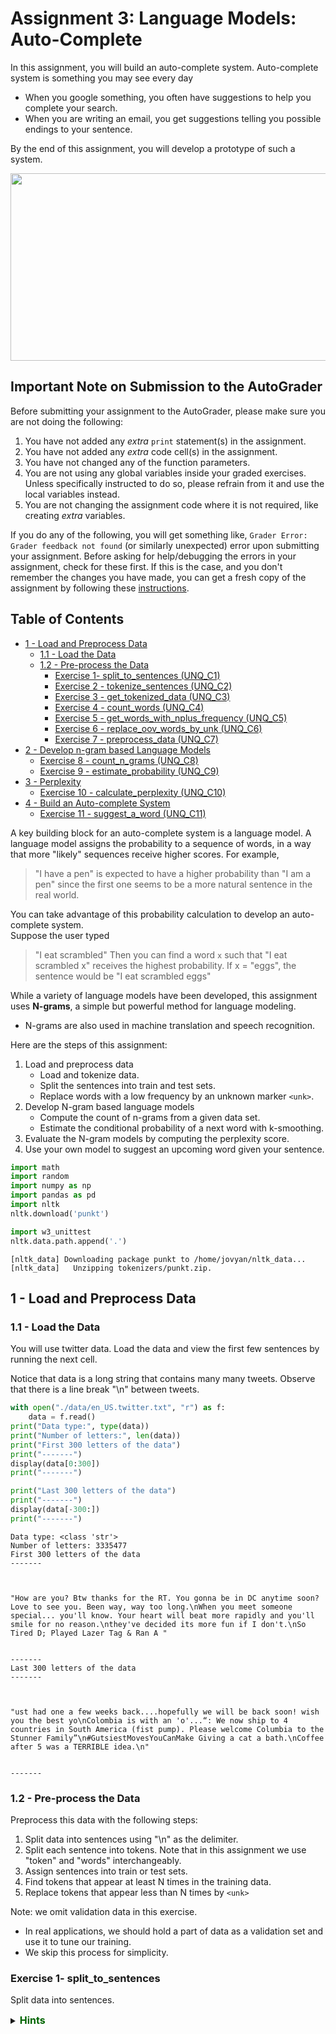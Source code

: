 # Assignment 3: Language Models: Auto-Complete

In this assignment, you will build an auto-complete system.  Auto-complete system is something you may see every day
- When you google something, you often have suggestions to help you complete your search. 
- When you are writing an email, you get suggestions telling you possible endings to your sentence.  

By the end of this assignment, you will develop a prototype of such a system.

<img src = "./images/stanford.png" style="width:700px;height:300px;"/>

## Important Note on Submission to the AutoGrader

Before submitting your assignment to the AutoGrader, please make sure you are not doing the following:

1. You have not added any _extra_ `print` statement(s) in the assignment.
2. You have not added any _extra_ code cell(s) in the assignment.
3. You have not changed any of the function parameters.
4. You are not using any global variables inside your graded exercises. Unless specifically instructed to do so, please refrain from it and use the local variables instead.
5. You are not changing the assignment code where it is not required, like creating _extra_ variables.

If you do any of the following, you will get something like, `Grader Error: Grader feedback not found` (or similarly unexpected) error upon submitting your assignment. Before asking for help/debugging the errors in your assignment, check for these first. If this is the case, and you don't remember the changes you have made, you can get a fresh copy of the assignment by following these [instructions](https://www.coursera.org/learn/probabilistic-models-in-nlp/supplement/saGQf/how-to-refresh-your-workspace).

## Table of Contents
- [1 - Load and Preprocess Data](#1)
    - [1.1 - Load the Data](#1.1)
    - [1.2 - Pre-process the Data](#1.2)
        - [Exercise 1- split_to_sentences (UNQ_C1)](#ex-1)
        - [Exercise 2 - tokenize_sentences (UNQ_C2)](#ex-2)
        - [Exercise 3 - get_tokenized_data (UNQ_C3)](#ex-3)
        - [Exercise 4 - count_words (UNQ_C4)](#ex-4)
        - [Exercise 5 - get_words_with_nplus_frequency (UNQ_C5)](#ex-5)
        - [Exercise 6 - replace_oov_words_by_unk (UNQ_C6)](#ex-6)
        - [Exercise 7 - preprocess_data (UNQ_C7)](#ex-7)
- [2 - Develop n-gram based Language Models](#2)
    - [Exercise 8 - count_n_grams (UNQ_C8)](#ex-8)
    - [Exercise 9 - estimate_probability (UNQ_C9)](#ex-9)    
- [3 - Perplexity](#3)
    - [Exercise 10 - calculate_perplexity (UNQ_C10)](#ex-10)
- [4 - Build an Auto-complete System](#4)
    - [Exercise 11 - suggest_a_word (UNQ_C11)](#ex-11)

A key building block for an auto-complete system is a language model.
A language model assigns the probability to a sequence of words, in a way that more "likely" sequences receive higher scores.  For example, 
>"I have a pen" 
is expected to have a higher probability than 
>"I am a pen"
since the first one seems to be a more natural sentence in the real world.

You can take advantage of this probability calculation to develop an auto-complete system.  
Suppose the user typed 
>"I eat scrambled"
Then you can find a word `x`  such that "I eat scrambled x" receives the highest probability.  If x = "eggs", the sentence would be
>"I eat scrambled eggs"

While a variety of language models have been developed, this assignment uses **N-grams**, a simple but powerful method for language modeling.
- N-grams are also used in machine translation and speech recognition. 


Here are the steps of this assignment:

1. Load and preprocess data
    - Load and tokenize data.
    - Split the sentences into train and test sets.
    - Replace words with a low frequency by an unknown marker `<unk>`.
1. Develop N-gram based language models
    - Compute the count of n-grams from a given data set.
    - Estimate the conditional probability of a next word with k-smoothing.
1. Evaluate the N-gram models by computing the perplexity score.
1. Use your own model to suggest an upcoming word given your sentence. 


```python
import math
import random
import numpy as np
import pandas as pd
import nltk
nltk.download('punkt')

import w3_unittest
nltk.data.path.append('.')
```

    [nltk_data] Downloading package punkt to /home/jovyan/nltk_data...
    [nltk_data]   Unzipping tokenizers/punkt.zip.


<a name='1'></a>
## 1 - Load and Preprocess Data

<a name='1.1'></a>
### 1.1 - Load the Data
You will use twitter data.
Load the data and view the first few sentences by running the next cell.

Notice that data is a long string that contains many many tweets.
Observe that there is a line break "\n" between tweets.


```python
with open("./data/en_US.twitter.txt", "r") as f:
    data = f.read()
print("Data type:", type(data))
print("Number of letters:", len(data))
print("First 300 letters of the data")
print("-------")
display(data[0:300])
print("-------")

print("Last 300 letters of the data")
print("-------")
display(data[-300:])
print("-------")
```

    Data type: <class 'str'>
    Number of letters: 3335477
    First 300 letters of the data
    -------



    "How are you? Btw thanks for the RT. You gonna be in DC anytime soon? Love to see you. Been way, way too long.\nWhen you meet someone special... you'll know. Your heart will beat more rapidly and you'll smile for no reason.\nthey've decided its more fun if I don't.\nSo Tired D; Played Lazer Tag & Ran A "


    -------
    Last 300 letters of the data
    -------



    "ust had one a few weeks back....hopefully we will be back soon! wish you the best yo\nColombia is with an 'o'...“: We now ship to 4 countries in South America (fist pump). Please welcome Columbia to the Stunner Family”\n#GutsiestMovesYouCanMake Giving a cat a bath.\nCoffee after 5 was a TERRIBLE idea.\n"


    -------


<a name='1.2'></a>
### 1.2 - Pre-process the Data

Preprocess this data with the following steps:

1. Split data into sentences using "\n" as the delimiter.
1. Split each sentence into tokens. Note that in this assignment we use "token" and "words" interchangeably.
1. Assign sentences into train or test sets.
1. Find tokens that appear at least N times in the training data.
1. Replace tokens that appear less than N times by `<unk>`


Note: we omit validation data in this exercise.
- In real applications, we should hold a part of data as a validation set and use it to tune our training.
- We skip this process for simplicity.

<a name='ex-1'></a>
### Exercise 1- split_to_sentences

Split data into sentences.

<details>    
<summary>
    <font size="3" color="darkgreen"><b>Hints</b></font>
</summary>
<p>
<ul>
    <li> Use <a href="https://docs.python.org/3/library/stdtypes.html?highlight=split#str.split" >str.split</a> </li>
</ul>
</p>


```python
# UNIT TEST COMMENT: Candidate for Table Driven Tests 
### UNQ_C1 GRADED_FUNCTION: split_to_sentences ###
def split_to_sentences(data):
    """
    Split data by linebreak "\n"
    
    Args:
        data: str
    
    Returns:
        A list of sentences
    """
    ### START CODE HERE ###
    sentences = data.split('\n')
    ### END CODE HERE ###
    
    # Additional clearning (This part is already implemented)
    # - Remove leading and trailing spaces from each sentence
    # - Drop sentences if they are empty strings.
    sentences = [s.strip() for s in sentences]
    sentences = [s for s in sentences if len(s) > 0]
    
    return sentences    
```


```python
# test your code
x = """
I have a pen.\nI have an apple. \nAh\nApple pen.\n
"""
print(x)

split_to_sentences(x)
```

    
    I have a pen.
    I have an apple. 
    Ah
    Apple pen.
    
    





    ['I have a pen.', 'I have an apple.', 'Ah', 'Apple pen.']



Expected answer: 
```CPP
['I have a pen.', 'I have an apple.', 'Ah', 'Apple pen.']
```


```python
# Test your function
w3_unittest.test_split_to_sentences(split_to_sentences)
```

    [92m All tests passed


<a name='ex-2'></a>
### Exercise 2 - tokenize_sentences
The next step is to tokenize sentences (split a sentence into a list of words). 
- Convert all tokens into lower case so that words which are capitalized (for example, at the start of a sentence) in the original text are treated the same as the lowercase versions of the words.
- Append each tokenized list of words into a list of tokenized sentences.

<details>    
<summary>
    <font size="3" color="darkgreen"><b>Hints</b></font>
</summary>
<p>
<ul>
    <li>Use <a href="https://docs.python.org/3/library/stdtypes.html?highlight=split#str.lower" >str.lower</a> to convert strings to lowercase. </li>
    <li>Please use <a href="https://www.nltk.org/api/nltk.tokenize.html#nltk.tokenize.punkt.PunktLanguageVars.word_tokenize" >nltk.word_tokenize</a> to split sentences into tokens.</li>
    <li>If you used str.split instead of nltk.word_tokenize, there are additional edge cases to handle, such as the punctuation (comma, period) that follows a word.</li>
</ul>
</p>



```python
# UNIT TEST COMMENT: Candidate for Table Driven Tests 
### UNQ_C2 GRADED_FUNCTION: tokenize_sentences ###
def tokenize_sentences(sentences):
    """
    Tokenize sentences into tokens (words)
    
    Args:
        sentences: List of strings
    
    Returns:
        List of lists of tokens
    """
    
    # Initialize the list of lists of tokenized sentences
    tokenized_sentences = []
    ### START CODE HERE ###
    
    # Go through each sentence
    for sentence in sentences: # complete this line
        
        # Convert to lowercase letters
        sentence = sentence.lower()
        
        # Convert into a list of words
        tokenized = nltk.word_tokenize(sentence)
        
        # append the list of words to the list of lists
        tokenized_sentences.append(tokenized)
    
    ### END CODE HERE ###
    
    return tokenized_sentences
```


```python
# test your code
sentences = ["Sky is blue.", "Leaves are green.", "Roses are red."]
tokenize_sentences(sentences)
```




    [['sky', 'is', 'blue', '.'],
     ['leaves', 'are', 'green', '.'],
     ['roses', 'are', 'red', '.']]



### Expected output

```CPP
[['sky', 'is', 'blue', '.'],
 ['leaves', 'are', 'green', '.'],
 ['roses', 'are', 'red', '.']]
```


```python
# Test your function
w3_unittest.test_tokenize_sentences(tokenize_sentences)
```

    [92m All tests passed


<a name='ex-3'></a>
### Exercise 3 - get_tokenized_data


Use the two functions that you have just implemented to get the tokenized data.
- split the data into sentences
- tokenize those sentences


```python
# UNIT TEST COMMENT: Candidate for Table Driven Tests 
### UNQ_C3 GRADED_FUNCTION: get_tokenized_data ###
def get_tokenized_data(data):
    """
    Make a list of tokenized sentences
    
    Args:
        data: String
    
    Returns:
        List of lists of tokens
    """
    ### START CODE HERE ###
    
    # Get the sentences by splitting up the data
    sentences = split_to_sentences(data)
    
    # Get the list of lists of tokens by tokenizing the sentences
    tokenized_sentences = tokenize_sentences(sentences)
    
    ### END CODE HERE ###
    
    return tokenized_sentences
```


```python
# test your function
x = "Sky is blue.\nLeaves are green\nRoses are red."
get_tokenized_data(x)
```




    [['sky', 'is', 'blue', '.'],
     ['leaves', 'are', 'green'],
     ['roses', 'are', 'red', '.']]



##### Expected outcome

```CPP
[['sky', 'is', 'blue', '.'],
 ['leaves', 'are', 'green'],
 ['roses', 'are', 'red', '.']]
```


```python
# Test your function
w3_unittest.test_get_tokenized_data(get_tokenized_data)
```

    [92m All tests passed


#### Split into train and test sets

Now run the cell below to split data into training and test sets.


```python
tokenized_data = get_tokenized_data(data)
random.seed(87)
random.shuffle(tokenized_data)

train_size = int(len(tokenized_data) * 0.8)
train_data = tokenized_data[0:train_size]
test_data = tokenized_data[train_size:]
```


```python
print("{} data are split into {} train and {} test set".format(
    len(tokenized_data), len(train_data), len(test_data)))

print("First training sample:")
print(train_data[0])
      
print("First test sample")
print(test_data[0])
```

    47961 data are split into 38368 train and 9593 test set
    First training sample:
    ['i', 'personally', 'would', 'like', 'as', 'our', 'official', 'glove', 'of', 'the', 'team', 'local', 'company', 'and', 'quality', 'production']
    First test sample
    ['that', 'picture', 'i', 'just', 'seen', 'whoa', 'dere', '!', '!', '>', '>', '>', '>', '>', '>', '>']


##### Expected output

```CPP
47961 data are split into 38368 train and 9593 test set
First training sample:
['i', 'personally', 'would', 'like', 'as', 'our', 'official', 'glove', 'of', 'the', 'team', 'local', 'company', 'and', 'quality', 'production']
First test sample
['that', 'picture', 'i', 'just', 'seen', 'whoa', 'dere', '!', '!', '>', '>', '>', '>', '>', '>', '>']
```

<a name='ex-4'></a>
### Exercise 4 - count_words

You won't use all the tokens (words) appearing in the data for training.  Instead, you will use the more frequently used words.  
- You will focus on the words that appear at least N times in the data.
- First count how many times each word appears in the data.

You will need a double for-loop, one for sentences and the other for tokens within a sentence.


<details>    
<summary>
    <font size="3" color="darkgreen"><b>Hints</b></font>
</summary>
<p>
<ul>
    <li>If you decide to import and use defaultdict, remember to cast the dictionary back to a regular 'dict' before returning it. </li>
</ul>
</p>



```python
# UNIT TEST COMMENT: Candidate for Table Driven Tests 
### UNQ_C4 GRADED_FUNCTION: count_words ###
def count_words(tokenized_sentences):
    """
    Count the number of word appearence in the tokenized sentences
    
    Args:
        tokenized_sentences: List of lists of strings
    
    Returns:
        dict that maps word (str) to the frequency (int)
    """
            
    word_counts = {}
    ### START CODE HERE ###
    
    # Loop through each sentence
    for sentence in tokenized_sentences: # complete this line
        
        # Go through each token in the sentence
        for token in sentence: # complete this line

            # If the token is not in the dictionary yet, set the count to 1
            if token not in word_counts: # complete this line with the proper condition
                word_counts[token] = 1
            
            # If the token is already in the dictionary, increment the count by 1
            else:
                word_counts[token] += 1

    ### END CODE HERE ###
    
    return word_counts
```


```python
# test your code
tokenized_sentences = [['sky', 'is', 'blue', '.'],
                       ['leaves', 'are', 'green', '.'],
                       ['roses', 'are', 'red', '.']]
count_words(tokenized_sentences)
```




    {'sky': 1,
     'is': 1,
     'blue': 1,
     '.': 3,
     'leaves': 1,
     'are': 2,
     'green': 1,
     'roses': 1,
     'red': 1}



##### Expected output

Note that the order may differ.

```CPP
{'sky': 1,
 'is': 1,
 'blue': 1,
 '.': 3,
 'leaves': 1,
 'are': 2,
 'green': 1,
 'roses': 1,
 'red': 1}
```


```python
# Test your function
w3_unittest.test_count_words(count_words)
```

    [92m All tests passed


#### Handling 'Out of Vocabulary' words

If your model is performing autocomplete, but encounters a word that it never saw during training, it won't have an input word to help it determine the next word to suggest. The model will not be able to predict the next word because there are no counts for the current word. 
- This 'new' word is called an 'unknown word', or <b>out of vocabulary (OOV)</b> words.
- The percentage of unknown words in the test set is called the <b> OOV </b> rate. 

To handle unknown words during prediction, use a special token to represent all unknown words 'unk'. 
- Modify the training data so that it has some 'unknown' words to train on.
- Words to convert into "unknown" words are those that do not occur very frequently in the training set.
- Create a list of the most frequent words in the training set, called the <b> closed vocabulary </b>. 
- Convert all the other words that are not part of the closed vocabulary to the token 'unk'. 




<a name='ex-5'></a>
### Exercise 5 - get_words_with_nplus_frequency

You will now create a function that takes in a text document and a threshold `count_threshold`.
- Any word whose count is greater than or equal to the threshold `count_threshold` is kept in the closed vocabulary.
- Returns the word closed vocabulary list. 


```python
# UNIT TEST COMMENT: Candidate for Table Driven Tests 
### UNQ_C5 GRADED_FUNCTION: get_words_with_nplus_frequency ###
def get_words_with_nplus_frequency(tokenized_sentences, count_threshold):
    """
    Find the words that appear N times or more
    
    Args:
        tokenized_sentences: List of lists of sentences
        count_threshold: minimum number of occurrences for a word to be in the closed vocabulary.
    
    Returns:
        List of words that appear N times or more
    """
    # Initialize an empty list to contain the words that
    # appear at least 'minimum_freq' times.
    closed_vocab = []
    
    # Get the word couts of the tokenized sentences
    # Use the function that you defined earlier to count the words
    word_counts = count_words(tokenized_sentences)
    
    ### START CODE HERE ###
#   UNIT TEST COMMENT: Whole thing can be one-lined with list comprehension
#   filtered_words = None

    # for each word and its count
    for word, cnt in word_counts.items(): # complete this line
        
        # check that the word's count
        # is at least as great as the minimum count
        if cnt >= count_threshold: # complete this line with the proper condition
            
            # append the word to the list
            closed_vocab.append(word)
    ### END CODE HERE ###
    
    return closed_vocab
```


```python
# test your code
tokenized_sentences = [['sky', 'is', 'blue', '.'],
                       ['leaves', 'are', 'green', '.'],
                       ['roses', 'are', 'red', '.']]
tmp_closed_vocab = get_words_with_nplus_frequency(tokenized_sentences, count_threshold=2)
print(f"Closed vocabulary:")
print(tmp_closed_vocab)
```

    Closed vocabulary:
    ['.', 'are']


##### Expected output

```CPP
Closed vocabulary:
['.', 'are']
```


```python
# Test your function
w3_unittest.test_get_words_with_nplus_frequency(get_words_with_nplus_frequency)
```

    [92m All tests passed


<a name='ex-6'></a>
### Exercise 6 - replace_oov_words_by_unk

The words that appear `count_threshold` times or more are in the closed vocabulary. 
- All other words are regarded as `unknown`.
- Replace words not in the closed vocabulary with the token `<unk>`.


```python
# UNIT TEST COMMENT: Candidate for Table Driven Tests 
### UNQ_C6 GRADED_FUNCTION: replace_oov_words_by_unk ###
def replace_oov_words_by_unk(tokenized_sentences, vocabulary, unknown_token="<unk>"):
    """
    Replace words not in the given vocabulary with '<unk>' token.
    
    Args:
        tokenized_sentences: List of lists of strings
        vocabulary: List of strings that we will use
        unknown_token: A string representing unknown (out-of-vocabulary) words
    
    Returns:
        List of lists of strings, with words not in the vocabulary replaced
    """
    
    # Place vocabulary into a set for faster search
    vocabulary = set(vocabulary)
    
    # Initialize a list that will hold the sentences
    # after less frequent words are replaced by the unknown token
    replaced_tokenized_sentences = []
    
    # Go through each sentence
    for sentence in tokenized_sentences:
        
        # Initialize the list that will contain
        # a single sentence with "unknown_token" replacements
        replaced_sentence = []
        ### START CODE HERE (Replace instances of 'None' with your code) ###

        # for each token in the sentence
        for token in sentence: # complete this line
            
            # Check if the token is in the closed vocabulary
            if token in vocabulary: # complete this line with the proper condition
                # If so, append the word to the replaced_sentence
                replaced_sentence.append(token)
            else:
                # otherwise, append the unknown token instead
                replaced_sentence.append(unknown_token)
        ### END CODE HERE ###
        
        # Append the list of tokens to the list of lists
        replaced_tokenized_sentences.append(replaced_sentence)
    return replaced_tokenized_sentences
```


```python
tokenized_sentences = [["dogs", "run"], ["cats", "sleep"]]
vocabulary = ["dogs", "sleep"]
tmp_replaced_tokenized_sentences = replace_oov_words_by_unk(tokenized_sentences, vocabulary)
print(f"Original sentence:")
print(tokenized_sentences)
print(f"tokenized_sentences with less frequent words converted to '<unk>':")
print(tmp_replaced_tokenized_sentences)
```

    Original sentence:
    [['dogs', 'run'], ['cats', 'sleep']]
    tokenized_sentences with less frequent words converted to '<unk>':
    [['dogs', '<unk>'], ['<unk>', 'sleep']]


### Expected answer

```CPP
Original sentence:
[['dogs', 'run'], ['cats', 'sleep']]
tokenized_sentences with less frequent words converted to '<unk>':
[['dogs', '<unk>'], ['<unk>', 'sleep']]
```


```python
# Test your function
w3_unittest.test_replace_oov_words_by_unk(replace_oov_words_by_unk)
```

    [92m All tests passed


<a name='ex-7'></a>
### Exercise 7 - preprocess_data

Now we are ready to process our data by combining the functions that you just implemented.

1. Find tokens that appear at least count_threshold times in the training data.
1. Replace tokens that appear less than count_threshold times by "<unk\>" both for training and test data.


```python
# UNIT TEST COMMENT: Candidate for Table Driven Tests 
### UNQ_C7 GRADED_FUNCTION: preprocess_data ###
def preprocess_data(train_data, test_data, count_threshold, unknown_token="<unk>", get_words_with_nplus_frequency=get_words_with_nplus_frequency, replace_oov_words_by_unk=replace_oov_words_by_unk):
    """
    Preprocess data, i.e.,
        - Find tokens that appear at least N times in the training data.
        - Replace tokens that appear less than N times by "<unk>" both for training and test data.        
    Args:
        train_data, test_data: List of lists of strings.
        count_threshold: Words whose count is less than this are 
                      treated as unknown.
    
    Returns:
        Tuple of
        - training data with low frequent words replaced by "<unk>"
        - test data with low frequent words replaced by "<unk>"
        - vocabulary of words that appear n times or more in the training data
    """
    ### START CODE HERE ###

    # Get the closed vocabulary using the train data
    vocabulary = get_words_with_nplus_frequency(train_data, count_threshold)
    
    # For the train data, replace less common words with "<unk>"
    train_data_replaced = replace_oov_words_by_unk(train_data, vocabulary, unknown_token)
    
    # For the test data, replace less common words with "<unk>"
    test_data_replaced = replace_oov_words_by_unk(test_data, vocabulary, unknown_token)
    
    ### END CODE HERE ###
    return train_data_replaced, test_data_replaced, vocabulary
```


```python
# test your code
tmp_train = [['sky', 'is', 'blue', '.'],
     ['leaves', 'are', 'green']]
tmp_test = [['roses', 'are', 'red', '.']]

tmp_train_repl, tmp_test_repl, tmp_vocab = preprocess_data(tmp_train, 
                                                           tmp_test, 
                                                           count_threshold = 1
                                                          )

print("tmp_train_repl")
print(tmp_train_repl)
print()
print("tmp_test_repl")
print(tmp_test_repl)
print()
print("tmp_vocab")
print(tmp_vocab)
```

    tmp_train_repl
    [['sky', 'is', 'blue', '.'], ['leaves', 'are', 'green']]
    
    tmp_test_repl
    [['<unk>', 'are', '<unk>', '.']]
    
    tmp_vocab
    ['sky', 'is', 'blue', '.', 'leaves', 'are', 'green']


##### Expected outcome

```CPP
tmp_train_repl
[['sky', 'is', 'blue', '.'], ['leaves', 'are', 'green']]

tmp_test_repl
[['<unk>', 'are', '<unk>', '.']]

tmp_vocab
['sky', 'is', 'blue', '.', 'leaves', 'are', 'green']
```


```python
# Test your function
w3_unittest.test_preprocess_data(preprocess_data)
```

    [92m All tests passed


#### Preprocess the train and test data
Run the cell below to complete the preprocessing both for training and test sets.


```python
minimum_freq = 2
train_data_processed, test_data_processed, vocabulary = preprocess_data(train_data, 
                                                                        test_data, 
                                                                        minimum_freq)
```


```python
print("First preprocessed training sample:")
print(train_data_processed[0])
print()
print("First preprocessed test sample:")
print(test_data_processed[0])
print()
print("First 10 vocabulary:")
print(vocabulary[0:10])
print()
print("Size of vocabulary:", len(vocabulary))
```

    First preprocessed training sample:
    ['i', 'personally', 'would', 'like', 'as', 'our', 'official', 'glove', 'of', 'the', 'team', 'local', 'company', 'and', 'quality', 'production']
    
    First preprocessed test sample:
    ['that', 'picture', 'i', 'just', 'seen', 'whoa', 'dere', '!', '!', '>', '>', '>', '>', '>', '>', '>']
    
    First 10 vocabulary:
    ['i', 'personally', 'would', 'like', 'as', 'our', 'official', 'glove', 'of', 'the']
    
    Size of vocabulary: 14821


##### Expected output

```CPP
First preprocessed training sample:
['i', 'personally', 'would', 'like', 'as', 'our', 'official', 'glove', 'of', 'the', 'team', 'local', 'company', 'and', 'quality', 'production']

First preprocessed test sample:
['that', 'picture', 'i', 'just', 'seen', 'whoa', 'dere', '!', '!', '>', '>', '>', '>', '>', '>', '>']

First 10 vocabulary:
['i', 'personally', 'would', 'like', 'as', 'our', 'official', 'glove', 'of', 'the']

Size of vocabulary: 14821
```

You are done with the preprocessing section of the assignment.
Objects `train_data_processed`, `test_data_processed`, and `vocabulary` will be used in the rest of the exercises.

<a name='2'></a>
## 2 - Develop n-gram based Language Models

In this section, you will develop the n-grams language model.
- Assume the probability of the next word depends only on the previous n-gram.
- The previous n-gram is the series of the previous 'n' words.

The conditional probability for the word at position 't' in the sentence, given that the words preceding it are $w_{t-n}\cdots w_{t-2}, w_{t-1}$ is:

$$ P(w_t | w_{t-n}\dots w_{t-1} ) \tag{1}$$

You can estimate this probability  by counting the occurrences of these series of words in the training data.
- The probability can be estimated as a ratio, where
- The numerator is the number of times word 't' appears after words t-n through t-1 appear in the training data.
- The denominator is the number of times word t-n through t-1 appears in the training data.


$$ \hat{P}(w_t | w_{t-n} \dots w_{t-1}) = \frac{C(w_{t-n}\dots w_{t-1}, w_t)}{C(w_{t-n}\dots w_{t-1})} \tag{2} $$


- The function $C(\cdots)$ denotes the number of occurence of the given sequence. 
- $\hat{P}$ means the estimation of $P$. 
- Notice that denominator of the equation (2) is the number of occurence of the previous $n$ words, and the numerator is the same sequence followed by the word $w_t$.

Later, you will modify the equation (2) by adding k-smoothing, which avoids errors when any counts are zero.

The equation (2) tells us that to estimate probabilities based on n-grams, you need the counts of n-grams (for denominator) and (n+1)-grams (for numerator).

<a name='ex-8'></a>
### Exercise 8 - count_n_grams
Next, you will implement a function that computes the counts of n-grams for an arbitrary number $n$.

When computing the counts for n-grams, prepare the sentence beforehand by prepending $n-1$ starting markers "<s\>" to indicate the beginning of the sentence.  
- For example, in the tri-gram model (n=3), a sequence with two start tokens "<s\>" should predict the first word of a sentence.
- So, if the sentence is "I like food", modify it to be "<s\> <s\> I like food".
- Also prepare the sentence for counting by appending an end token "<e\>" so that the model can predict when to finish a sentence.

Technical note: In this implementation, you will store the counts as a dictionary.
- The key of each key-value pair in the dictionary is a **tuple** of n words (and not a list)
- The value in the key-value pair is the number of occurrences.  
- The reason for using a tuple as a key instead of a list is because a list in Python is a mutable object (it can be changed after it is first created).  A tuple is "immutable", so it cannot be altered after it is first created.  This makes a tuple suitable as a data type for the key in a dictionary.
- Although for a n-gram you need to use n-1 starting markers for a sentence, you will want to prepend n starting markers in order to use them to compute the initial probability for the (n+1)-gram later in the assignment.

<details>    
<summary>
    <font size="3" color="darkgreen"><b>Hints</b></font>
</summary>
<p>
<ul>
    <li> To prepend or append, you can create lists and concatenate them using the + operator </li>
    <li> To create a list of a repeated value, you can follow this syntax: <code>['a'] * 3</code> to get <code>['a','a','a']</code> </li>
    <li>To set the range for index 'i', think of this example: An n-gram where n=2 (bigram), and the sentence is length N=5 (including one start token and one end token).  So the index positions are <code>[0,1,2,3,4]</code>.  The largest index 'i' where a bigram can start is at position i=3, because the word tokens at position 3 and 4 will form the bigram. </li>
    <li>Remember that the <code>range()</code> function excludes the value that is used for the maximum of the range.  <code> range(3) </code> produces (0,1,2) but excludes 3. </li>
</ul>
</p>



```python
# UNIT TEST COMMENT: Candidate for Table Driven Tests 
### UNQ_C8 GRADED FUNCTION: count_n_grams ###
def count_n_grams(data, n, start_token='<s>', end_token = '<e>'):
    """
    Count all n-grams in the data
    
    Args:
        data: List of lists of words
        n: number of words in a sequence
    
    Returns:
        A dictionary that maps a tuple of n-words to its frequency
    """
    
    # Initialize dictionary of n-grams and their counts
    n_grams = {}

    ### START CODE HERE ###
    
    # Go through each sentence in the data
    for sentence in data: # complete this line
        
        # prepend start token n times, and  append the end token one time
        sentence = n * [start_token] + sentence + [end_token]
        
        # convert list to tuple
        # So that the sequence of words can be used as
        # a key in the dictionary
        sentence = tuple(sentence)
        
        # Use 'i' to indicate the start of the n-gram
        # from index 0
        # to the last index where the end of the n-gram
        # is within the sentence.
        
        for i in range(len(sentence) - n + 1): # complete this line

            # Get the n-gram from i to i+n
            n_gram = sentence[i: i+n]
            
            # check if the n-gram is in the dictionary
            if n_gram in n_grams: # complete this line with the proper condition
            
                # Increment the count for this n-gram
                n_grams[n_gram] += 1
            else:
                # Initialize this n-gram count to 1
                n_grams[n_gram] = 1
    
            ### END CODE HERE ###
    return n_grams
```


```python
# test your code
# CODE REVIEW COMMENT: Outcome does not match expected outcome
sentences = [['i', 'like', 'a', 'cat'],
             ['this', 'dog', 'is', 'like', 'a', 'cat']]
print("Uni-gram:")
print(count_n_grams(sentences, 1))
print("Bi-gram:")
print(count_n_grams(sentences, 2))
```

    Uni-gram:
    {('<s>',): 2, ('i',): 1, ('like',): 2, ('a',): 2, ('cat',): 2, ('<e>',): 2, ('this',): 1, ('dog',): 1, ('is',): 1}
    Bi-gram:
    {('<s>', '<s>'): 2, ('<s>', 'i'): 1, ('i', 'like'): 1, ('like', 'a'): 2, ('a', 'cat'): 2, ('cat', '<e>'): 2, ('<s>', 'this'): 1, ('this', 'dog'): 1, ('dog', 'is'): 1, ('is', 'like'): 1}


Expected outcome:

```CPP
Uni-gram:
{('<s>',): 2, ('i',): 1, ('like',): 2, ('a',): 2, ('cat',): 2, ('<e>',): 2, ('this',): 1, ('dog',): 1, ('is',): 1}
Bi-gram:
{('<s>', '<s>'): 2, ('<s>', 'i'): 1, ('i', 'like'): 1, ('like', 'a'): 2, ('a', 'cat'): 2, ('cat', '<e>'): 2, ('<s>', 'this'): 1, ('this', 'dog'): 1, ('dog', 'is'): 1, ('is', 'like'): 1}
```

Take a look to the `('<s>', '<s>')` element in the bi-gram dictionary. Although for a bi-gram you will only require one starting mark, as in the element `('<s>', 'i')`, this `('<s>', '<s>')` element will be helpful when computing the probabilities using tri-grams (the corresponding count will be used as denominator).


```python
# Test your function
w3_unittest.test_count_n_grams(count_n_grams)
```

    [92m All tests passed


<a name='ex-9'></a>
### Exercise 9 - estimate_probability

Next, estimate the probability of a word given the prior 'n' words using the n-gram counts.

$$ \hat{P}(w_t | w_{t-n} \dots w_{t-1}) = \frac{C(w_{t-n}\dots w_{t-1}, w_t)}{C(w_{t-n}\dots w_{t-1})} \tag{2} $$

This formula doesn't work when a count of an n-gram is zero..
- Suppose we encounter an n-gram that did not occur in the training data.  
- Then, the equation (2) cannot be evaluated (it becomes zero divided by zero).

A way to handle zero counts is to add k-smoothing.  
- K-smoothing adds a positive constant $k$ to each numerator and $k \times |V|$ in the denominator, where $|V|$ is the number of words in the vocabulary.

$$ \hat{P}(w_t | w_{t-n} \dots w_{t-1}) = \frac{C(w_{t-n}\dots w_{t-1}, w_t) + k}{C(w_{t-n}\dots w_{t-1}) + k|V|} \tag{3} $$


For n-grams that have a zero count, the equation (3) becomes $\frac{1}{|V|}$.
- This means that any n-gram with zero count has the same probability of $\frac{1}{|V|}$.

Define a function that computes the probability estimate (3) from n-gram counts and a constant $k$.

- The function takes in a dictionary 'n_gram_counts', where the key is the n-gram and the value is the count of that n-gram.
- The function also takes another dictionary n_plus1_gram_counts, which you'll use to find the count for the previous n-gram plus the current word.

<details>    
<summary>
    <font size="3" color="darkgreen"><b>Hints</b></font>
</summary>
<p>
<ul>
    <li>To define a tuple containing a single value, add a comma after that value.  For example: <code>('apple',)</code> is a tuple containing a single string 'apple' </li>
    <li>To concatenate two tuples, use the '+' operator</li>
    <li><a href="" > words </a> </li>
</ul>
</p>



```python
### UNQ_C9 GRADED FUNCTION: estimate_probability ###
def estimate_probability(word, previous_n_gram, 
                         n_gram_counts, n_plus1_gram_counts, vocabulary_size, k=1.0):
    """
    Estimate the probabilities of a next word using the n-gram counts with k-smoothing
    
    Args:
        word: next word
        previous_n_gram: A sequence of words of length n
        n_gram_counts: Dictionary of counts of n-grams
        n_plus1_gram_counts: Dictionary of counts of (n+1)-grams
        vocabulary_size: number of words in the vocabulary
        k: positive constant, smoothing parameter
    
    Returns:
        A probability
    """
    # convert list to tuple to use it as a dictionary key
    previous_n_gram = tuple(previous_n_gram)
    
    ### START CODE HERE ###
    
    # Set the denominator
    # If the previous n-gram exists in the dictionary of n-gram counts,
    # Get its count.  Otherwise set the count to zero
    # Use the dictionary that has counts for n-grams
    previous_n_gram_count = 0
    
    if previous_n_gram in n_gram_counts:
        previous_n_gram_count = n_gram_counts[previous_n_gram]
            
    # Calculate the denominator using the count of the previous n gram
    # and apply k-smoothing
    denominator = previous_n_gram_count + k * vocabulary_size

    # Define n plus 1 gram as the previous n-gram plus the current word as a tuple
    n_plus1_gram = previous_n_gram + (word,)
  
    # Set the count to the count in the dictionary,
    # otherwise 0 if not in the dictionary
    # use the dictionary that has counts for the n-gram plus current word    
    n_plus1_gram_count = 0
    
    if n_plus1_gram in n_plus1_gram_counts:
        n_plus1_gram_count = n_plus1_gram_counts[n_plus1_gram] 
        
    # Define the numerator use the count of the n-gram plus current word,
    # and apply smoothing
    numerator = n_plus1_gram_count + k
        
    # Calculate the probability as the numerator divided by denominator
    probability = numerator / denominator
    
    ### END CODE HERE ###
    
    return probability
```


```python
# test your code
sentences = [['i', 'like', 'a', 'cat'],
             ['this', 'dog', 'is', 'like', 'a', 'cat']]
unique_words = list(set(sentences[0] + sentences[1]))

unigram_counts = count_n_grams(sentences, 1)
bigram_counts = count_n_grams(sentences, 2)
tmp_prob = estimate_probability("cat", ["a"], unigram_counts, bigram_counts, len(unique_words), k=1)

print(f"The estimated probability of word 'cat' given the previous n-gram 'a' is: {tmp_prob:.4f}")
```

    The estimated probability of word 'cat' given the previous n-gram 'a' is: 0.3333


##### Expected output

```CPP
The estimated probability of word 'cat' given the previous n-gram 'a' is: 0.3333
```


```python
# Test your function
w3_unittest.test_estimate_probability(estimate_probability)
```

    [92m All tests passed


#### Estimate probabilities for all words

The function defined below loops over all words in vocabulary to calculate probabilities for all possible words.
- This function is provided for you.


```python
def estimate_probabilities(previous_n_gram, n_gram_counts, n_plus1_gram_counts, vocabulary, end_token='<e>', unknown_token="<unk>",  k=1.0):
    """
    Estimate the probabilities of next words using the n-gram counts with k-smoothing
    
    Args:
        previous_n_gram: A sequence of words of length n
        n_gram_counts: Dictionary of counts of n-grams
        n_plus1_gram_counts: Dictionary of counts of (n+1)-grams
        vocabulary: List of words
        k: positive constant, smoothing parameter
    
    Returns:
        A dictionary mapping from next words to the probability.
    """
    # convert list to tuple to use it as a dictionary key
    previous_n_gram = tuple(previous_n_gram)    
    
    # add <e> <unk> to the vocabulary
    # <s> is not needed since it should not appear as the next word
    vocabulary = vocabulary + [end_token, unknown_token]    
    vocabulary_size = len(vocabulary)    
    
    probabilities = {}
    for word in vocabulary:
        probability = estimate_probability(word, previous_n_gram, 
                                           n_gram_counts, n_plus1_gram_counts, 
                                           vocabulary_size, k=k)
                
        probabilities[word] = probability

    return probabilities
```


```python
# test your code
sentences = [['i', 'like', 'a', 'cat'],
             ['this', 'dog', 'is', 'like', 'a', 'cat']]
unique_words = list(set(sentences[0] + sentences[1]))
unigram_counts = count_n_grams(sentences, 1)
bigram_counts = count_n_grams(sentences, 2)

estimate_probabilities(["a"], unigram_counts, bigram_counts, unique_words, k=1)
```




    {'like': 0.09090909090909091,
     'i': 0.09090909090909091,
     'this': 0.09090909090909091,
     'is': 0.09090909090909091,
     'dog': 0.09090909090909091,
     'cat': 0.2727272727272727,
     'a': 0.09090909090909091,
     '<e>': 0.09090909090909091,
     '<unk>': 0.09090909090909091}



##### Expected output

```CPP
{'cat': 0.2727272727272727,
 'i': 0.09090909090909091,
 'this': 0.09090909090909091,
 'a': 0.09090909090909091,
 'is': 0.09090909090909091,
 'like': 0.09090909090909091,
 'dog': 0.09090909090909091,
 '<e>': 0.09090909090909091,
 '<unk>': 0.09090909090909091}
```


```python
# Additional test
trigram_counts = count_n_grams(sentences, 3)
estimate_probabilities(["<s>", "<s>"], bigram_counts, trigram_counts, unique_words, k=1)
```




    {'like': 0.09090909090909091,
     'i': 0.18181818181818182,
     'this': 0.18181818181818182,
     'is': 0.09090909090909091,
     'dog': 0.09090909090909091,
     'cat': 0.09090909090909091,
     'a': 0.09090909090909091,
     '<e>': 0.09090909090909091,
     '<unk>': 0.09090909090909091}



##### Expected output

```CPP
{'cat': 0.09090909090909091,
 'i': 0.18181818181818182,
 'this': 0.18181818181818182,
 'a': 0.09090909090909091,
 'is': 0.09090909090909091,
 'like': 0.09090909090909091,
 'dog': 0.09090909090909091,
 '<e>': 0.09090909090909091,
 '<unk>': 0.09090909090909091}
```

#### Count and probability matrices

As we have seen so far, the n-gram counts computed above are sufficient for computing the probabilities of the next word.  
- It can be more intuitive to present them as count or probability matrices.
- The functions defined in the next cells return count or probability matrices.
- This function is provided for you.


```python
def make_count_matrix(n_plus1_gram_counts, vocabulary):
    # add <e> <unk> to the vocabulary
    # <s> is omitted since it should not appear as the next word
    vocabulary = vocabulary + ["<e>", "<unk>"]
    
    # obtain unique n-grams
    n_grams = []
    for n_plus1_gram in n_plus1_gram_counts.keys():
        n_gram = n_plus1_gram[0:-1]        
        n_grams.append(n_gram)
    n_grams = list(set(n_grams))
    
    # mapping from n-gram to row
    row_index = {n_gram:i for i, n_gram in enumerate(n_grams)}    
    # mapping from next word to column
    col_index = {word:j for j, word in enumerate(vocabulary)}    
    
    nrow = len(n_grams)
    ncol = len(vocabulary)
    count_matrix = np.zeros((nrow, ncol))
    for n_plus1_gram, count in n_plus1_gram_counts.items():
        n_gram = n_plus1_gram[0:-1]
        word = n_plus1_gram[-1]
        if word not in vocabulary:
            continue
        i = row_index[n_gram]
        j = col_index[word]
        count_matrix[i, j] = count
    
    count_matrix = pd.DataFrame(count_matrix, index=n_grams, columns=vocabulary)
    return count_matrix
```


```python
sentences = [['i', 'like', 'a', 'cat'],
                 ['this', 'dog', 'is', 'like', 'a', 'cat']]
unique_words = list(set(sentences[0] + sentences[1]))
bigram_counts = count_n_grams(sentences, 2)

print('bigram counts')
display(make_count_matrix(bigram_counts, unique_words))
```

    bigram counts



<div>
<style scoped>
    .dataframe tbody tr th:only-of-type {
        vertical-align: middle;
    }

    .dataframe tbody tr th {
        vertical-align: top;
    }

    .dataframe thead th {
        text-align: right;
    }
</style>
<table border="1" class="dataframe">
  <thead>
    <tr style="text-align: right;">
      <th></th>
      <th>like</th>
      <th>i</th>
      <th>this</th>
      <th>is</th>
      <th>dog</th>
      <th>cat</th>
      <th>a</th>
      <th>&lt;e&gt;</th>
      <th>&lt;unk&gt;</th>
    </tr>
  </thead>
  <tbody>
    <tr>
      <th>(this,)</th>
      <td>0.0</td>
      <td>0.0</td>
      <td>0.0</td>
      <td>0.0</td>
      <td>1.0</td>
      <td>0.0</td>
      <td>0.0</td>
      <td>0.0</td>
      <td>0.0</td>
    </tr>
    <tr>
      <th>(&lt;s&gt;,)</th>
      <td>0.0</td>
      <td>1.0</td>
      <td>1.0</td>
      <td>0.0</td>
      <td>0.0</td>
      <td>0.0</td>
      <td>0.0</td>
      <td>0.0</td>
      <td>0.0</td>
    </tr>
    <tr>
      <th>(like,)</th>
      <td>0.0</td>
      <td>0.0</td>
      <td>0.0</td>
      <td>0.0</td>
      <td>0.0</td>
      <td>0.0</td>
      <td>2.0</td>
      <td>0.0</td>
      <td>0.0</td>
    </tr>
    <tr>
      <th>(dog,)</th>
      <td>0.0</td>
      <td>0.0</td>
      <td>0.0</td>
      <td>1.0</td>
      <td>0.0</td>
      <td>0.0</td>
      <td>0.0</td>
      <td>0.0</td>
      <td>0.0</td>
    </tr>
    <tr>
      <th>(is,)</th>
      <td>1.0</td>
      <td>0.0</td>
      <td>0.0</td>
      <td>0.0</td>
      <td>0.0</td>
      <td>0.0</td>
      <td>0.0</td>
      <td>0.0</td>
      <td>0.0</td>
    </tr>
    <tr>
      <th>(cat,)</th>
      <td>0.0</td>
      <td>0.0</td>
      <td>0.0</td>
      <td>0.0</td>
      <td>0.0</td>
      <td>0.0</td>
      <td>0.0</td>
      <td>2.0</td>
      <td>0.0</td>
    </tr>
    <tr>
      <th>(i,)</th>
      <td>1.0</td>
      <td>0.0</td>
      <td>0.0</td>
      <td>0.0</td>
      <td>0.0</td>
      <td>0.0</td>
      <td>0.0</td>
      <td>0.0</td>
      <td>0.0</td>
    </tr>
    <tr>
      <th>(a,)</th>
      <td>0.0</td>
      <td>0.0</td>
      <td>0.0</td>
      <td>0.0</td>
      <td>0.0</td>
      <td>2.0</td>
      <td>0.0</td>
      <td>0.0</td>
      <td>0.0</td>
    </tr>
  </tbody>
</table>
</div>


##### Expected output

```CPP
bigram counts
          cat    i   this   a  is   like  dog  <e>   <unk>
(<s>,)    0.0   1.0  1.0  0.0  0.0  0.0   0.0  0.0    0.0
(a,)      2.0   0.0  0.0  0.0  0.0  0.0   0.0  0.0    0.0
(this,)   0.0   0.0  0.0  0.0  0.0  0.0   1.0  0.0    0.0
(like,)   0.0   0.0  0.0  2.0  0.0  0.0   0.0  0.0    0.0
(dog,)    0.0   0.0  0.0  0.0  1.0  0.0   0.0  0.0    0.0
(cat,)    0.0   0.0  0.0  0.0  0.0  0.0   0.0  2.0    0.0
(is,)     0.0   0.0  0.0  0.0  0.0  1.0   0.0  0.0    0.0
(i,)      0.0   0.0  0.0  0.0  0.0  1.0   0.0  0.0    0.0
```


```python
# Show trigram counts
print('\ntrigram counts')
trigram_counts = count_n_grams(sentences, 3)
display(make_count_matrix(trigram_counts, unique_words))
```

    
    trigram counts



<div>
<style scoped>
    .dataframe tbody tr th:only-of-type {
        vertical-align: middle;
    }

    .dataframe tbody tr th {
        vertical-align: top;
    }

    .dataframe thead th {
        text-align: right;
    }
</style>
<table border="1" class="dataframe">
  <thead>
    <tr style="text-align: right;">
      <th></th>
      <th>like</th>
      <th>i</th>
      <th>this</th>
      <th>is</th>
      <th>dog</th>
      <th>cat</th>
      <th>a</th>
      <th>&lt;e&gt;</th>
      <th>&lt;unk&gt;</th>
    </tr>
  </thead>
  <tbody>
    <tr>
      <th>(&lt;s&gt;, &lt;s&gt;)</th>
      <td>0.0</td>
      <td>1.0</td>
      <td>1.0</td>
      <td>0.0</td>
      <td>0.0</td>
      <td>0.0</td>
      <td>0.0</td>
      <td>0.0</td>
      <td>0.0</td>
    </tr>
    <tr>
      <th>(&lt;s&gt;, this)</th>
      <td>0.0</td>
      <td>0.0</td>
      <td>0.0</td>
      <td>0.0</td>
      <td>1.0</td>
      <td>0.0</td>
      <td>0.0</td>
      <td>0.0</td>
      <td>0.0</td>
    </tr>
    <tr>
      <th>(this, dog)</th>
      <td>0.0</td>
      <td>0.0</td>
      <td>0.0</td>
      <td>1.0</td>
      <td>0.0</td>
      <td>0.0</td>
      <td>0.0</td>
      <td>0.0</td>
      <td>0.0</td>
    </tr>
    <tr>
      <th>(dog, is)</th>
      <td>1.0</td>
      <td>0.0</td>
      <td>0.0</td>
      <td>0.0</td>
      <td>0.0</td>
      <td>0.0</td>
      <td>0.0</td>
      <td>0.0</td>
      <td>0.0</td>
    </tr>
    <tr>
      <th>(&lt;s&gt;, i)</th>
      <td>1.0</td>
      <td>0.0</td>
      <td>0.0</td>
      <td>0.0</td>
      <td>0.0</td>
      <td>0.0</td>
      <td>0.0</td>
      <td>0.0</td>
      <td>0.0</td>
    </tr>
    <tr>
      <th>(is, like)</th>
      <td>0.0</td>
      <td>0.0</td>
      <td>0.0</td>
      <td>0.0</td>
      <td>0.0</td>
      <td>0.0</td>
      <td>1.0</td>
      <td>0.0</td>
      <td>0.0</td>
    </tr>
    <tr>
      <th>(a, cat)</th>
      <td>0.0</td>
      <td>0.0</td>
      <td>0.0</td>
      <td>0.0</td>
      <td>0.0</td>
      <td>0.0</td>
      <td>0.0</td>
      <td>2.0</td>
      <td>0.0</td>
    </tr>
    <tr>
      <th>(i, like)</th>
      <td>0.0</td>
      <td>0.0</td>
      <td>0.0</td>
      <td>0.0</td>
      <td>0.0</td>
      <td>0.0</td>
      <td>1.0</td>
      <td>0.0</td>
      <td>0.0</td>
    </tr>
    <tr>
      <th>(like, a)</th>
      <td>0.0</td>
      <td>0.0</td>
      <td>0.0</td>
      <td>0.0</td>
      <td>0.0</td>
      <td>2.0</td>
      <td>0.0</td>
      <td>0.0</td>
      <td>0.0</td>
    </tr>
  </tbody>
</table>
</div>


##### Expected output

```CPP
trigram counts
              cat    i   this   a  is   like  dog  <e>   <unk>
(dog, is)     0.0   0.0  0.0  0.0  0.0  1.0   0.0  0.0    0.0
(this, dog)   0.0   0.0  0.0  0.0  1.0  0.0   0.0  0.0    0.0
(a, cat)      0.0   0.0  0.0  0.0  0.0  0.0   0.0  2.0    0.0
(like, a)     2.0   0.0  0.0  0.0  0.0  0.0   0.0  0.0    0.0
(is, like)    0.0   0.0  0.0  1.0  0.0  0.0   0.0  0.0    0.0
(<s>, i)      0.0   0.0  0.0  0.0  0.0  1.0   0.0  0.0    0.0
(i, like)     0.0   0.0  0.0  1.0  0.0  0.0   0.0  0.0    0.0
(<s>, <s>)    0.0   1.0  1.0  0.0  0.0  0.0   0.0  0.0    0.0
(<s>, this)   0.0   0.0  0.0  0.0  0.0  0.0   1.0  0.0    0.0
```

The following function calculates the probabilities of each word given the previous n-gram, and stores this in matrix form.
- This function is provided for you.


```python
def make_probability_matrix(n_plus1_gram_counts, vocabulary, k):
    count_matrix = make_count_matrix(n_plus1_gram_counts, unique_words)
    count_matrix += k
    prob_matrix = count_matrix.div(count_matrix.sum(axis=1), axis=0)
    return prob_matrix
```


```python
sentences = [['i', 'like', 'a', 'cat'],
                 ['this', 'dog', 'is', 'like', 'a', 'cat']]
unique_words = list(set(sentences[0] + sentences[1]))
bigram_counts = count_n_grams(sentences, 2)
print("bigram probabilities")
display(make_probability_matrix(bigram_counts, unique_words, k=1))
```

    bigram probabilities



<div>
<style scoped>
    .dataframe tbody tr th:only-of-type {
        vertical-align: middle;
    }

    .dataframe tbody tr th {
        vertical-align: top;
    }

    .dataframe thead th {
        text-align: right;
    }
</style>
<table border="1" class="dataframe">
  <thead>
    <tr style="text-align: right;">
      <th></th>
      <th>like</th>
      <th>i</th>
      <th>this</th>
      <th>is</th>
      <th>dog</th>
      <th>cat</th>
      <th>a</th>
      <th>&lt;e&gt;</th>
      <th>&lt;unk&gt;</th>
    </tr>
  </thead>
  <tbody>
    <tr>
      <th>(this,)</th>
      <td>0.100000</td>
      <td>0.100000</td>
      <td>0.100000</td>
      <td>0.100000</td>
      <td>0.200000</td>
      <td>0.100000</td>
      <td>0.100000</td>
      <td>0.100000</td>
      <td>0.100000</td>
    </tr>
    <tr>
      <th>(&lt;s&gt;,)</th>
      <td>0.090909</td>
      <td>0.181818</td>
      <td>0.181818</td>
      <td>0.090909</td>
      <td>0.090909</td>
      <td>0.090909</td>
      <td>0.090909</td>
      <td>0.090909</td>
      <td>0.090909</td>
    </tr>
    <tr>
      <th>(like,)</th>
      <td>0.090909</td>
      <td>0.090909</td>
      <td>0.090909</td>
      <td>0.090909</td>
      <td>0.090909</td>
      <td>0.090909</td>
      <td>0.272727</td>
      <td>0.090909</td>
      <td>0.090909</td>
    </tr>
    <tr>
      <th>(dog,)</th>
      <td>0.100000</td>
      <td>0.100000</td>
      <td>0.100000</td>
      <td>0.200000</td>
      <td>0.100000</td>
      <td>0.100000</td>
      <td>0.100000</td>
      <td>0.100000</td>
      <td>0.100000</td>
    </tr>
    <tr>
      <th>(is,)</th>
      <td>0.200000</td>
      <td>0.100000</td>
      <td>0.100000</td>
      <td>0.100000</td>
      <td>0.100000</td>
      <td>0.100000</td>
      <td>0.100000</td>
      <td>0.100000</td>
      <td>0.100000</td>
    </tr>
    <tr>
      <th>(cat,)</th>
      <td>0.090909</td>
      <td>0.090909</td>
      <td>0.090909</td>
      <td>0.090909</td>
      <td>0.090909</td>
      <td>0.090909</td>
      <td>0.090909</td>
      <td>0.272727</td>
      <td>0.090909</td>
    </tr>
    <tr>
      <th>(i,)</th>
      <td>0.200000</td>
      <td>0.100000</td>
      <td>0.100000</td>
      <td>0.100000</td>
      <td>0.100000</td>
      <td>0.100000</td>
      <td>0.100000</td>
      <td>0.100000</td>
      <td>0.100000</td>
    </tr>
    <tr>
      <th>(a,)</th>
      <td>0.090909</td>
      <td>0.090909</td>
      <td>0.090909</td>
      <td>0.090909</td>
      <td>0.090909</td>
      <td>0.272727</td>
      <td>0.090909</td>
      <td>0.090909</td>
      <td>0.090909</td>
    </tr>
  </tbody>
</table>
</div>



```python
print("trigram probabilities")
trigram_counts = count_n_grams(sentences, 3)
display(make_probability_matrix(trigram_counts, unique_words, k=1))
```

    trigram probabilities



<div>
<style scoped>
    .dataframe tbody tr th:only-of-type {
        vertical-align: middle;
    }

    .dataframe tbody tr th {
        vertical-align: top;
    }

    .dataframe thead th {
        text-align: right;
    }
</style>
<table border="1" class="dataframe">
  <thead>
    <tr style="text-align: right;">
      <th></th>
      <th>like</th>
      <th>i</th>
      <th>this</th>
      <th>is</th>
      <th>dog</th>
      <th>cat</th>
      <th>a</th>
      <th>&lt;e&gt;</th>
      <th>&lt;unk&gt;</th>
    </tr>
  </thead>
  <tbody>
    <tr>
      <th>(&lt;s&gt;, &lt;s&gt;)</th>
      <td>0.090909</td>
      <td>0.181818</td>
      <td>0.181818</td>
      <td>0.090909</td>
      <td>0.090909</td>
      <td>0.090909</td>
      <td>0.090909</td>
      <td>0.090909</td>
      <td>0.090909</td>
    </tr>
    <tr>
      <th>(&lt;s&gt;, this)</th>
      <td>0.100000</td>
      <td>0.100000</td>
      <td>0.100000</td>
      <td>0.100000</td>
      <td>0.200000</td>
      <td>0.100000</td>
      <td>0.100000</td>
      <td>0.100000</td>
      <td>0.100000</td>
    </tr>
    <tr>
      <th>(this, dog)</th>
      <td>0.100000</td>
      <td>0.100000</td>
      <td>0.100000</td>
      <td>0.200000</td>
      <td>0.100000</td>
      <td>0.100000</td>
      <td>0.100000</td>
      <td>0.100000</td>
      <td>0.100000</td>
    </tr>
    <tr>
      <th>(dog, is)</th>
      <td>0.200000</td>
      <td>0.100000</td>
      <td>0.100000</td>
      <td>0.100000</td>
      <td>0.100000</td>
      <td>0.100000</td>
      <td>0.100000</td>
      <td>0.100000</td>
      <td>0.100000</td>
    </tr>
    <tr>
      <th>(&lt;s&gt;, i)</th>
      <td>0.200000</td>
      <td>0.100000</td>
      <td>0.100000</td>
      <td>0.100000</td>
      <td>0.100000</td>
      <td>0.100000</td>
      <td>0.100000</td>
      <td>0.100000</td>
      <td>0.100000</td>
    </tr>
    <tr>
      <th>(is, like)</th>
      <td>0.100000</td>
      <td>0.100000</td>
      <td>0.100000</td>
      <td>0.100000</td>
      <td>0.100000</td>
      <td>0.100000</td>
      <td>0.200000</td>
      <td>0.100000</td>
      <td>0.100000</td>
    </tr>
    <tr>
      <th>(a, cat)</th>
      <td>0.090909</td>
      <td>0.090909</td>
      <td>0.090909</td>
      <td>0.090909</td>
      <td>0.090909</td>
      <td>0.090909</td>
      <td>0.090909</td>
      <td>0.272727</td>
      <td>0.090909</td>
    </tr>
    <tr>
      <th>(i, like)</th>
      <td>0.100000</td>
      <td>0.100000</td>
      <td>0.100000</td>
      <td>0.100000</td>
      <td>0.100000</td>
      <td>0.100000</td>
      <td>0.200000</td>
      <td>0.100000</td>
      <td>0.100000</td>
    </tr>
    <tr>
      <th>(like, a)</th>
      <td>0.090909</td>
      <td>0.090909</td>
      <td>0.090909</td>
      <td>0.090909</td>
      <td>0.090909</td>
      <td>0.272727</td>
      <td>0.090909</td>
      <td>0.090909</td>
      <td>0.090909</td>
    </tr>
  </tbody>
</table>
</div>


Confirm that you obtain the same results as for the `estimate_probabilities` function that you implemented.

<a name='3'></a>
## 3 - Perplexity

In this section, you will generate the perplexity score to evaluate your model on the test set. 
- You will also use back-off when needed. 
- Perplexity is used as an evaluation metric of your language model. 
- To calculate the perplexity score of the test set on an n-gram model, use: 

$$ PP(W) =\sqrt[N]{ \prod_{t=n+1}^N \frac{1}{P(w_t | w_{t-n} \cdots w_{t-1})} } \tag{4}$$

- where $N$ is the length of the sentence.
- $n$ is the number of words in the n-gram (e.g. 2 for a bigram).
- In math, the numbering starts at one and not zero.

In code, array indexing starts at zero, so the code will use ranges for $t$ according to this formula:

$$ PP(W) =\sqrt[N]{ \prod_{t=n}^{N-1} \frac{1}{P(w_t | w_{t-n} \cdots w_{t-1})} } \tag{4.1}$$

The higher the probabilities are, the lower the perplexity will be. 
- The more the n-grams tell us about the sentence, the lower the perplexity score will be. 

<a name='ex-10'></a>
### Exercise 10 - calculate_perplexity
Compute the perplexity score given an N-gram count matrix and a sentence. 

**Note:** For the sake of simplicity, in the code below, `<s>` is included in perplexity score calculation.

<details>    
<summary>
    <font size="3" color="darkgreen"><b>Hints</b></font>
</summary>
<p>
<ul>
    <li>Remember that <code>range(2,4)</code> produces the integers [2, 3] (and excludes 4).</li>
</ul>
</p>



```python
# UNQ_C10 GRADED FUNCTION: calculate_perplexity
def calculate_perplexity(sentence, n_gram_counts, n_plus1_gram_counts, vocabulary_size, start_token='<s>', end_token = '<e>', k=1.0):
    """
    Calculate perplexity for a list of sentences
    
    Args:
        sentence: List of strings
        n_gram_counts: Dictionary of counts of n-grams
        n_plus1_gram_counts: Dictionary of counts of (n+1)-grams
        vocabulary_size: number of unique words in the vocabulary
        k: Positive smoothing constant
    
    Returns:
        Perplexity score
    """
    # length of previous words
    n = len(list(n_gram_counts.keys())[0]) 
    
    # prepend <s> and append <e>
    sentence = [start_token] * n + sentence + [end_token]
    
    # Cast the sentence from a list to a tuple
    sentence = tuple(sentence)
    
    # length of sentence (after adding <s> and <e> tokens)
    N = len(sentence)
    
    # The variable p will hold the product
    # that is calculated inside the n-root
    # Update this in the code below
    product_pi = 1.0
    
    ### START CODE HERE ###
    
    # Index t ranges from n to N - 1, inclusive on both ends
    for t in range(n, N):

        # get the n-gram preceding the word at position t
        n_gram = sentence[t-n: t]
        
        # get the word at position t
        word = sentence[t]
        
        # Estimate the probability of the word given the n-gram
        # using the n-gram counts, n-plus1-gram counts,
        # vocabulary size, and smoothing constant
        probability = estimate_probability(word,n_gram, n_gram_counts, n_plus1_gram_counts, vocabulary_size, k)
        
        # Update the product of the probabilities
        # This 'product_pi' is a cumulative product 
        # of the (1/P) factors that are calculated in the loop
        product_pi *= 1 / probability
        ### END CODE HERE ###

    # Take the Nth root of the product
    perplexity = (product_pi)**(1/N)
    
    ### END CODE HERE ### 
    return perplexity
```


```python
# test your code

sentences = [['i', 'like', 'a', 'cat'],
                 ['this', 'dog', 'is', 'like', 'a', 'cat']]
unique_words = list(set(sentences[0] + sentences[1]))

unigram_counts = count_n_grams(sentences, 1)
bigram_counts = count_n_grams(sentences, 2)


perplexity_train = calculate_perplexity(sentences[0],
                                         unigram_counts, bigram_counts,
                                         len(unique_words), k=1.0)
print(f"Perplexity for first train sample: {perplexity_train:.4f}")

test_sentence = ['i', 'like', 'a', 'dog']
perplexity_test = calculate_perplexity(test_sentence,
                                       unigram_counts, bigram_counts,
                                       len(unique_words), k=1.0)
print(f"Perplexity for test sample: {perplexity_test:.4f}")
```

    Perplexity for first train sample: 2.8040
    Perplexity for test sample: 3.9654



```python
# Test your function
w3_unittest.test_calculate_perplexity(calculate_perplexity)
```

    [92m All tests passed


### Expected Output

```CPP
Perplexity for first train sample: 2.8040
Perplexity for test sample: 3.9654
```

<b> Note: </b> If your sentence is really long, there will be underflow when multiplying many fractions.
- To handle longer sentences, modify your implementation to take the sum of the log of the probabilities.

<a name='4'></a>
## 4 - Build an Auto-complete System

In this section, you will combine the language models developed so far to implement an auto-complete system. 


<a name='ex-11'></a>
### Exercise 11 - suggest_a_word
Compute probabilities for all possible next words and suggest the most likely one.
- This function also take an optional argument `start_with`, which specifies the first few letters of the next words.

<details>    
<summary>
    <font size="3" color="darkgreen"><b>Hints</b></font>
</summary>
<p>
<ul>
    <li><code>estimate_probabilities</code> returns a dictionary where the key is a word and the value is the word's probability.</li>
    <li> Use <code>str1.startswith(str2)</code> to determine if a string starts with the letters of another string.  For example, <code>'learning'.startswith('lea')</code> returns True, whereas <code>'learning'.startswith('ear')</code> returns False. There are two additional parameters in <code>str.startswith()</code>, but you can use the default values for those parameters in this case.</li>
</ul>
</p>


```python
# UNQ_C11 GRADED FUNCTION: suggest_a_word
def suggest_a_word(previous_tokens, n_gram_counts, n_plus1_gram_counts, vocabulary, end_token='<e>', unknown_token="<unk>", k=1.0, start_with=None):
    """
    Get suggestion for the next word
    
    Args:
        previous_tokens: The sentence you input where each token is a word. Must have length >= n 
        n_gram_counts: Dictionary of counts of n-grams
        n_plus1_gram_counts: Dictionary of counts of (n+1)-grams
        vocabulary: List of words
        k: positive constant, smoothing parameter
        start_with: If not None, specifies the first few letters of the next word
        
    Returns:
        A tuple of 
          - string of the most likely next word
          - corresponding probability
    """
    
    # length of previous words
    n = len(list(n_gram_counts.keys())[0])
    
    # append "start token" on "previous_tokens"
    previous_tokens = ['<s>'] * n + previous_tokens
    
    # From the words that the user already typed
    # get the most recent 'n' words as the previous n-gram
    previous_n_gram = previous_tokens[-n:]

    # Estimate the probabilities that each word in the vocabulary
    # is the next word,
    # given the previous n-gram, the dictionary of n-gram counts,
    # the dictionary of n plus 1 gram counts, and the smoothing constant
    probabilities = estimate_probabilities(previous_n_gram,
                                           n_gram_counts, n_plus1_gram_counts,
                                           vocabulary, k=k)
    
    # Initialize suggested word to None
    # This will be set to the word with highest probability
    suggestion = None
    
    # Initialize the highest word probability to 0
    # this will be set to the highest probability 
    # of all words to be suggested
    max_prob = 0
    
    ### START CODE HERE ###
    
    # For each word and its probability in the probabilities dictionary:
    for word, prob in probabilities.items(): # complete this line
        
        # If the optional start_with string is set
        if start_with: # complete this line with the proper condition
            
            # Check if the beginning of word does not match with the letters in 'start_with'
            if not word.startswith(start_with): # complete this line with the proper condition

                # if they don't match, skip this word (move onto the next word)
                continue
        
        # Check if this word's probability
        # is greater than the current maximum probability
        if prob >= max_prob: # complete this line with the proper condition
            
            # If so, save this word as the best suggestion (so far)
            suggestion = word
            
            # Save the new maximum probability
            max_prob = prob

    ### END CODE HERE
    
    return suggestion, max_prob
```


```python
# test your code
sentences = [['i', 'like', 'a', 'cat'],
             ['this', 'dog', 'is', 'like', 'a', 'cat']]
unique_words = list(set(sentences[0] + sentences[1]))

unigram_counts = count_n_grams(sentences, 1)
bigram_counts = count_n_grams(sentences, 2)

previous_tokens = ["i", "like"]
tmp_suggest1 = suggest_a_word(previous_tokens, unigram_counts, bigram_counts, unique_words, k=1.0)
print(f"The previous words are 'i like',\n\tand the suggested word is `{tmp_suggest1[0]}` with a probability of {tmp_suggest1[1]:.4f}")

print()
# test your code when setting the starts_with
tmp_starts_with = 'c'
tmp_suggest2 = suggest_a_word(previous_tokens, unigram_counts, bigram_counts, unique_words, k=1.0, start_with=tmp_starts_with)
print(f"The previous words are 'i like', the suggestion must start with `{tmp_starts_with}`\n\tand the suggested word is `{tmp_suggest2[0]}` with a probability of {tmp_suggest2[1]:.4f}")
```

    The previous words are 'i like',
    	and the suggested word is `a` with a probability of 0.2727
    
    The previous words are 'i like', the suggestion must start with `c`
    	and the suggested word is `cat` with a probability of 0.0909


### Expected output

```CPP
The previous words are 'i like',
	and the suggested word is `a` with a probability of 0.2727

The previous words are 'i like', the suggestion must start with `c`
	and the suggested word is `cat` with a probability of 0.0909

```


```python
# Test your function
w3_unittest.test_suggest_a_word(suggest_a_word)
```

    [92m All tests passed


#### Get multiple suggestions

The function defined below loop over varioud n-gram models to get multiple suggestions.


```python
def get_suggestions(previous_tokens, n_gram_counts_list, vocabulary, k=1.0, start_with=None):
    model_counts = len(n_gram_counts_list)
    suggestions = []
    for i in range(model_counts-1):
        n_gram_counts = n_gram_counts_list[i]
        n_plus1_gram_counts = n_gram_counts_list[i+1]
        
        suggestion = suggest_a_word(previous_tokens, n_gram_counts,
                                    n_plus1_gram_counts, vocabulary,
                                    k=k, start_with=start_with)
        suggestions.append(suggestion)
    return suggestions
```


```python
# test your code
sentences = [['i', 'like', 'a', 'cat'],
             ['this', 'dog', 'is', 'like', 'a', 'cat']]
unique_words = list(set(sentences[0] + sentences[1]))

unigram_counts = count_n_grams(sentences, 1)
bigram_counts = count_n_grams(sentences, 2)
trigram_counts = count_n_grams(sentences, 3)
quadgram_counts = count_n_grams(sentences, 4)
qintgram_counts = count_n_grams(sentences, 5)

n_gram_counts_list = [unigram_counts, bigram_counts, trigram_counts, quadgram_counts, qintgram_counts]
previous_tokens = ["i", "like"]
tmp_suggest3 = get_suggestions(previous_tokens, n_gram_counts_list, unique_words, k=1.0)

print(f"The previous words are 'i like', the suggestions are:")
display(tmp_suggest3)
```

    The previous words are 'i like', the suggestions are:



    [('a', 0.2727272727272727), ('a', 0.2), ('a', 0.2), ('a', 0.2)]


#### Suggest multiple words using n-grams of varying length

Congratulations!  You have developed all building blocks for implementing your own auto-complete systems.

Let's see this with n-grams of varying lengths (unigrams, bigrams, trigrams, 4-grams...6-grams).


```python
n_gram_counts_list = []
for n in range(1, 6):
    print("Computing n-gram counts with n =", n, "...")
    n_model_counts = count_n_grams(train_data_processed, n)
    n_gram_counts_list.append(n_model_counts)
```

    Computing n-gram counts with n = 1 ...
    Computing n-gram counts with n = 2 ...
    Computing n-gram counts with n = 3 ...
    Computing n-gram counts with n = 4 ...
    Computing n-gram counts with n = 5 ...



```python
previous_tokens = ["i", "am", "to"]
tmp_suggest4 = get_suggestions(previous_tokens, n_gram_counts_list, vocabulary, k=1.0)

print(f"The previous words are {previous_tokens}, the suggestions are:")
display(tmp_suggest4)
```

    The previous words are ['i', 'am', 'to'], the suggestions are:



    [('be', 0.027665685098338604),
     ('<e>', 0.00013487086115044844),
     ('see', 0.00013490725126475548),
     ('<unk>', 6.746272684341901e-05)]



```python
previous_tokens = ["i", "want", "to", "go"]
tmp_suggest5 = get_suggestions(previous_tokens, n_gram_counts_list, vocabulary, k=1.0)

print(f"The previous words are {previous_tokens}, the suggestions are:")
display(tmp_suggest5)
```

    The previous words are ['i', 'want', 'to', 'go'], the suggestions are:



    [('to', 0.014051961029228078),
     ('to', 0.004697942168993581),
     ('to', 0.0009424436216762033),
     ('to', 0.0004044489383215369)]



```python
previous_tokens = ["hey", "how", "are"]
tmp_suggest6 = get_suggestions(previous_tokens, n_gram_counts_list, vocabulary, k=1.0)

print(f"The previous words are {previous_tokens}, the suggestions are:")
display(tmp_suggest6)
```

    The previous words are ['hey', 'how', 'are'], the suggestions are:



    [('you', 0.023426812585499317),
     ('you', 0.003559435862995299),
     ('you', 0.00013491635186184566),
     ('<unk>', 6.746272684341901e-05)]



```python
previous_tokens = ["hey", "how", "are", "you"]
tmp_suggest7 = get_suggestions(previous_tokens, n_gram_counts_list, vocabulary, k=1.0)

print(f"The previous words are {previous_tokens}, the suggestions are:")
display(tmp_suggest7)
```

    The previous words are ['hey', 'how', 'are', 'you'], the suggestions are:



    [("'re", 0.023973994311255586),
     ('?', 0.002888465830762161),
     ('?', 0.0016134453781512605),
     ('<e>', 0.00013491635186184566)]



```python
previous_tokens = ["hey", "how", "are", "you"]
tmp_suggest8 = get_suggestions(previous_tokens, n_gram_counts_list, vocabulary, k=1.0, start_with="d")

print(f"The previous words are {previous_tokens}, the suggestions are:")
display(tmp_suggest8)
```

# Congratulations!

You've completed this assignment by building an autocomplete model using an n-gram language model!  

Please continue onto the fourth and final week of this course!
